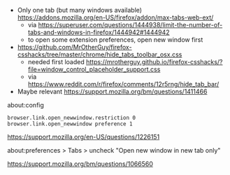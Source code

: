 - Only one tab (but many windows available) https://addons.mozilla.org/en-US/firefox/addon/max-tabs-web-ext/
  - via https://superuser.com/questions/1444938/limit-the-number-of-tabs-and-windows-in-firefox/1444942#1444942
  - to open some extension preferences, open new window first
- https://github.com/MrOtherGuy/firefox-csshacks/tree/master/chrome/hide_tabs_toolbar_osx.css
  - needed first loaded https://mrotherguy.github.io/firefox-csshacks/?file=window_control_placeholder_support.css
  - via https://www.reddit.com/r/firefox/comments/12r5rng/hide_tab_bar/
- Maybe relevant https://support.mozilla.org/bm/questions/1411466

about:config

```
browser.link.open_newwindow.restriction 0
browser.link.open_newwindow preference 1
```

https://support.mozilla.org/en-US/questions/1226151

about:preferences > Tabs > uncheck "Open new window in new tab only"

https://support.mozilla.org/bm/questions/1066560
